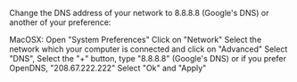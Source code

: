 Change the DNS address of your network to 8.8.8.8 (Google's DNS) or another of your preference:

MacOSX:
Open "System Preferences"
Click on "Network"
Select the network which your computer is connected and click on "Advanced"
Select "DNS", Select the "+" button, type "8.8.8.8" (Google's DNS) or if you prefer OpenDNS, "208.67.222.222"
Select "Ok" and "Apply"